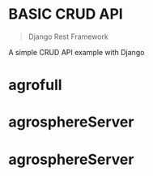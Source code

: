 # BASIC CRUD API

> Django Rest Framework


A simple CRUD API example with Django
# agrofull
# agrosphereServer
# agrosphereServer
